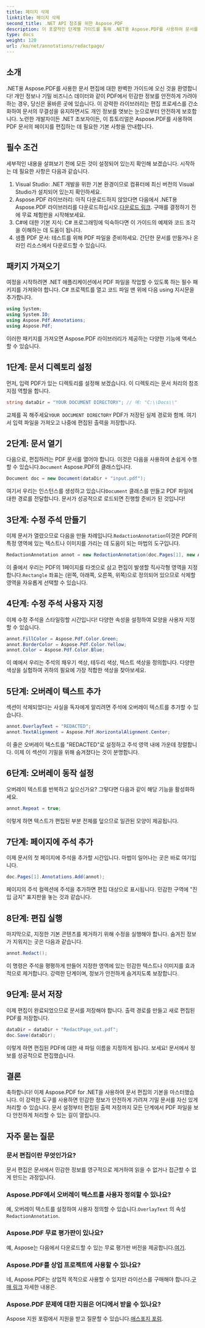 ```yaml
---
title: 페이지 삭제
linktitle: 페이지 삭제
second_title: .NET API 참조를 위한 Aspose.PDF
description: 이 포괄적인 단계별 가이드를 통해 .NET용 Aspose.PDF를 사용하여 문서를 효과적으로 편집하는 방법을 알아보세요.
type: docs
weight: 120
url: /ko/net/annotations/redactpage/
---
```

## 소개

.NET용 Aspose.PDF를 사용한 문서 편집에 대한 완벽한 가이드에 오신 것을 환영합니다! 개인 정보나 기밀 비즈니스 데이터와 같이 PDF에서 민감한 정보를 안전하게 가려야 하는 경우, 당신은 올바른 곳에 있습니다. 이 강력한 라이브러리는 편집 프로세스를 간소화하여 문서의 무결성을 유지하면서도 개인 정보를 엿보는 눈으로부터 안전하게 보호합니다. 노련한 개발자이든 .NET 초보자이든, 이 튜토리얼은 Aspose.PDF를 사용하여 PDF 문서의 페이지를 편집하는 데 필요한 기본 사항을 안내합니다.

## 필수 조건

세부적인 내용을 살펴보기 전에 모든 것이 설정되어 있는지 확인해 보겠습니다. 시작하는 데 필요한 사항은 다음과 같습니다.

1. Visual Studio: .NET 개발을 위한 기본 환경이므로 컴퓨터에 최신 버전의 Visual Studio가 설치되어 있는지 확인하세요.
2.  Aspose.PDF 라이브러리: 아직 다운로드하지 않았다면 다음에서 .NET용 Aspose.PDF 라이브러리를 다운로드하십시오.[다운로드 링크](https://releases.aspose.com/pdf/net/). 구매를 결정하기 전에 무료 체험판을 시작해보세요.
3. C#에 대한 기본 지식: C# 프로그래밍에 익숙하다면 이 가이드의 예제와 코드 조각을 이해하는 데 도움이 됩니다.
4. 샘플 PDF 문서: 테스트를 위해 PDF 파일을 준비하세요. 간단한 문서를 만들거나 온라인 리소스에서 다운로드할 수 있습니다.

## 패키지 가져오기

여정을 시작하려면 .NET 애플리케이션에서 PDF 파일을 작업할 수 있도록 하는 필수 패키지를 가져와야 합니다. C# 프로젝트를 열고 코드 파일 맨 위에 다음 using 지시문을 추가합니다.

```csharp
using System;
using System.IO;
using Aspose.Pdf.Annotations;
using Aspose.Pdf;
```

이러한 패키지를 가져오면 Aspose.PDF 라이브러리가 제공하는 다양한 기능에 액세스할 수 있습니다. 

## 1단계: 문서 디렉토리 설정

먼저, 입력 PDF가 있는 디렉토리를 설정해 보겠습니다. 이 디렉토리는 문서 처리의 참조 지점 역할을 합니다.

```csharp
string dataDir = "YOUR DOCUMENT DIRECTORY"; // 예: "C:\\Docs\\"
```

 교체를 꼭 해주세요`YOUR DOCUMENT DIRECTORY` PDF가 저장된 실제 경로와 함께. 여기서 입력 파일을 가져오고 나중에 편집된 출력을 저장합니다.

## 2단계: 문서 열기

 다음으로, 편집하려는 PDF 문서를 열어야 합니다. 이것은 다음을 사용하여 손쉽게 수행할 수 있습니다.`Document` Aspose.PDF의 클래스입니다.

```csharp
Document doc = new Document(dataDir + "input.pdf");
```

 여기서 우리는 인스턴스를 생성하고 있습니다`Document` 클래스를 만들고 PDF 파일에 대한 경로를 전달합니다. 문서가 성공적으로 로드되면 진행할 준비가 된 것입니다!

## 3단계: 수정 주석 만들기

 이제 문서가 열렸으므로 다음을 만들 차례입니다.`RedactionAnnotation`이것은 PDF의 특정 영역에 있는 텍스트나 이미지를 가리는 데 도움이 되는 마법의 도구입니다.

```csharp
RedactionAnnotation annot = new RedactionAnnotation(doc.Pages[1], new Aspose.Pdf.Rectangle(200, 500, 300, 600));
```

 이 줄에서 우리는 PDF의 1페이지를 타겟으로 삼고 편집이 발생할 직사각형 영역을 지정합니다.`Rectangle` 좌표는 (왼쪽, 아래쪽, 오른쪽, 위쪽)으로 정의되어 있으므로 삭제할 영역을 자유롭게 선택할 수 있습니다.

## 4단계: 수정 주석 사용자 지정

이제 수정 주석을 스타일링할 시간입니다! 다양한 속성을 설정하여 모양을 사용자 지정할 수 있습니다.

```csharp
annot.FillColor = Aspose.Pdf.Color.Green;
annot.BorderColor = Aspose.Pdf.Color.Yellow;
annot.Color = Aspose.Pdf.Color.Blue;
```

이 예에서 우리는 주석의 채우기 색상, 테두리 색상, 텍스트 색상을 정의합니다. 다양한 색상을 실험하여 귀하의 필요에 가장 적합한 색상을 찾아보세요.

## 5단계: 오버레이 텍스트 추가

섹션이 삭제되었다는 사실을 독자에게 알리려면 주석에 오버레이 텍스트를 추가할 수 있습니다.

```csharp
annot.OverlayText = "REDACTED";
annot.TextAlignment = Aspose.Pdf.HorizontalAlignment.Center;
```

이 줄은 오버레이 텍스트를 "REDACTED"로 설정하고 주석 영역 내에 가운데 정렬합니다. 이제 이 섹션이 기밀을 위해 숨겨졌다는 것이 분명합니다.

## 6단계: 오버레이 동작 설정

오버레이 텍스트를 반복하고 싶으신가요? 그렇다면 다음과 같이 해당 기능을 활성화하세요.

```csharp
annot.Repeat = true;
```

이렇게 하면 텍스트가 편집된 부분 전체를 덮으므로 일관된 모양이 제공됩니다.

## 7단계: 페이지에 주석 추가

이제 문서의 첫 페이지에 주석을 추가할 시간입니다. 마법이 일어나는 곳은 바로 여기입니다.

```csharp
doc.Pages[1].Annotations.Add(annot);
```

페이지의 주석 컬렉션에 주석을 추가하면 편집 대상으로 표시됩니다. 민감한 구역에 "진입 금지" 표지판을 놓는 것과 같습니다.

## 8단계: 편집 실행

마지막으로, 지정한 기본 콘텐츠를 제거하기 위해 수정을 실행해야 합니다. 숨겨진 정보가 지워지는 곳은 다음과 같습니다.

```csharp
annot.Redact();
```

이 명령은 주석을 평평하게 만들어 지정한 영역에 있는 민감한 텍스트나 이미지를 효과적으로 제거합니다. 강력한 단계이며, 정보가 안전하게 숨겨지도록 보장합니다.

## 9단계: 문서 저장

이제 편집이 완료되었으므로 문서를 저장해야 합니다. 출력 경로를 만들고 새로 편집된 PDF를 저장합니다.

```csharp
dataDir = dataDir + "RedactPage_out.pdf";
doc.Save(dataDir);
```

이렇게 하면 편집된 PDF에 대한 새 파일 이름을 지정하게 됩니다. 보세요! 문서에서 정보를 성공적으로 편집했습니다.

## 결론

축하합니다! 이제 Aspose.PDF for .NET을 사용하여 문서 편집의 기본을 마스터했습니다. 이 강력한 도구를 사용하면 민감한 정보가 안전하게 가려져 기밀 문서를 자신 있게 처리할 수 있습니다. 문서 설정부터 편집된 출력 저장까지 모든 단계에서 PDF 파일을 보다 안전하게 처리할 수 있는 길이 열립니다.

## 자주 묻는 질문

### 문서 편집이란 무엇인가요?
문서 편집은 문서에서 민감한 정보를 영구적으로 제거하여 읽을 수 없거나 접근할 수 없게 만드는 과정입니다.

### Aspose.PDF에서 오버레이 텍스트를 사용자 정의할 수 있나요?
 예, 오버레이 텍스트를 설정하여 사용자 정의할 수 있습니다.`OverlayText` 의 속성`RedactionAnnotation`.

### Aspose.PDF 무료 평가판이 있나요?
 예, Aspose는 다음에서 다운로드할 수 있는 무료 평가판 버전을 제공합니다.[여기](https://releases.aspose.com/).

### Aspose.PDF를 상업 프로젝트에 사용할 수 있나요?
 네, Aspose.PDF는 상업적 목적으로 사용할 수 있지만 라이선스를 구매해야 합니다.[구매 링크](https://purchase.aspose.com/buy) 자세한 내용은.

### Aspose.PDF 문제에 대한 지원은 어디에서 받을 수 있나요?
 Aspose 지원 포럼에서 지원을 받고 질문할 수 있습니다.[애스포지 포럼](https://forum.aspose.com/c/pdf/10).